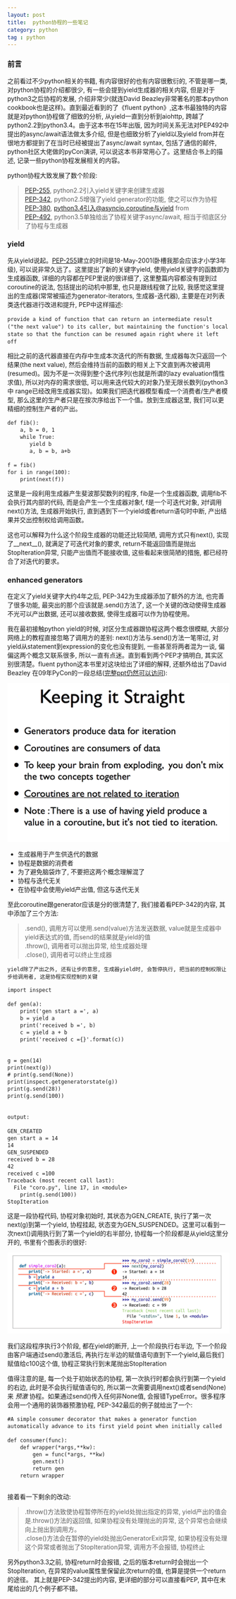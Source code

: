 ```yaml
---
layout: post
title:  python协程的一些笔记
category: python
tag : python
--- 
```

 
### 前言  

之前看过不少python相关的书籍, 有内容很好的也有内容很敷衍的, 不管是哪一类, 对python协程的介绍都很少, 有一些会提到yield生成器的相关内容, 但是对于python3之后协程的发展, 介绍非常少(就连David Beazley非常著名的那本python cookbook也是这样)。直到最近看到的了《fluent python》,这本书最独特的内容就是对python协程做了细致的分析, 从yield一直到分析到aiohttp, 跨越了python2.2到python3.4。由于这本书在15年出版, 因为时间关系无法对PEP492中提出的async/await语法做太多介绍, 但是也细致分析了yield以及yield from并在很地方都提到了在当时已经被提出了async/await syntax, 包括了通信的邮件, python社区大佬做的pyCon演讲, 可以说这本书非常用心了。这里结合书上的描述, 记录一些python协程发展相关的内容。  

python协程大致发展了数个阶段:  

>[PEP-255](https://www.python.org/dev/peps/pep-0255/), python2.2引入yield关键字来创建生成器    
>[PEP-342](https://www.python.org/dev/peps/pep-0342/), python2.5增强了yield generator的功能, 使之可以作为协程    
>[PEP-380](https://legacy.python.org/dev/peps/pep-0380/), python3.4引入@asyncio.coroutine与yield from      
>[PEP-492](https://www.python.org/dev/peps/pep-0492/), python3.5单独给出了协程关键字async/await, 相当于彻底区分了协程与生成器  

### yield  

先从yield说起。[PEP-255]((https://www.python.org/dev/peps/pep-0255/))建立的时间是18-May-2001(卧槽我那会应该才小学3年级), 可以说非常久远了。这里提出了新的关键字yield, 使用yield关键字的函数即为生成器函数, 详细的内容都在PEP里说的很详细了, 这里整篇内容都没有提到过coroutine的说法, 包括提出的动机中那里, 也只是跟线程做了比较, 我感觉这里提出的生成器(常常被描述为generator-iterators, 生成器-迭代器), 主要是在对列表类迭代器进行改进和提升, PEP中这样描述:  

`provide a kind of function that can return an intermediate result ("the next value") to its caller, but maintaining the function's local state so that the function can be resumed again right where it left off`  

相比之前的迭代器直接在内存中生成本次迭代的所有数据, 生成器每次只返回一个结果(the next value), 然后会维持当前的函数的相关上下文直到再次被调用(resumed)。因为不是一次得到整个迭代序列(也就是所谓的lazy evaluation惰性求值), 所以对内存的需求很低, 可以用来迭代较大的对象乃至无限长数列(python3中 range已经改用生成器实现)。如果我们把迭代器模型看成一个消费者/生产者模型, 那么这里的生产者只是在按次序给出下一个值。放到生成器这里, 我们可以更精细的控制生产者的产出。 

```
def fib():
    a, b = 0, 1
    while True:
       yield b
       a, b = b, a+b

f = fib()
for i in range(100):
	print(next(f))

```  

这里是一段利用生成器产生斐波那契数列的程序, fib是一个生成器函数, 调用fib不会执行其内部的代码, 而是会产生一个生成器对象f, f是一个可迭代对象, 对f调用next()方法, 生成器开始执行, 直到遇到下一个yield或者return语句时中断, 产出结果并交出控制权给调用函数。  

这也可以解释为什么这个阶段生成器的功能还比较简陋, 调用方式只有next(), 实现了__next__(), 就满足了可迭代对象的要求, return不能返回值而是抛出StopIteration异常, 只能产出值而不能接收值, 这些看起来很简陋的措施, 都已经符合了对迭代的要求。

### enhanced generators  

在定义了yield关键字大约4年之后, PEP-342为生成器添加了额外的方法, 也完善了很多功能, 最突出的那个应该就是.send()方法了, 这一个关键的改动使得生成器不光可以产出数据, 还可以接收数据, 使得生成器可以作为协程使用。

我在最初接触python yield的时候, 对区分生成器跟协程这两个概念很模糊, 大部分网络上的教程直接忽略了调用方的差别: next()方法与.send()方法一笔带过, 对yield从statement到expression的变化也没有提到, 一些甚至将两者混为一谈, 偏偏这两个概念又联系很多, 所以一直有点迷。直到看到两个PEP才搞明白, 其实区别很清楚。fluent python这本书里对这块给出了详细的解释, 还额外给出了David Beazley 在09年PyCon的一段总结([完整ppt仍然可以访问](http://www.dabeaz.com/coroutines/Coroutines.pdf)):    

<img src="/img/in-post/coroutineandgenerator.png">

* 生成器用于产生供迭代的数据  
* 协程是数据的消费者  
* 为了避免脑袋炸了, 不要把这两个概念理解混了  
* 协程与迭代无关  
* 在协程中会使用yield产出值, 但这与迭代无关  

至此coroutine跟generator应该是分的很清楚了, 我们接着看PEP-342的内容, 其中添加了三个方法:  
>.send(), 调用方可以使用.send(value)方法发送数据, value就是生成器中yield表达式的值, 而send的结果就是yield的值  
>.throw(), 调用者可以抛出异常, 给生成器处理  
>.close(), 调用者可以终止生成器   

`yield除了产出之外, 还有让步的意思, 生成器yield时, 会暂停执行, 把当前的控制权限让步给调用者, 这是协程实现控制的关键`  

```
import inspect

def gen(a):
	print('gen start a =', a)
	b = yield a
	print('received b =', b)
	c = yield a + b
	print('received c ={}'.format(c))


g = gen(14)
print(next(g))
# print(g.send(None))
print(inspect.getgeneratorstate(g))
print(g.send(28))
print(g.send(100))


output:  

GEN_CREATED
gen start a = 14
14
GEN_SUSPENDED
received b = 28
42
received c =100
Traceback (most recent call last):
  File "coro.py", line 17, in <module>
    print(g.send(100))
StopIteration

```
这是一段协程代码, 协程对象初始时, 其状态为GEN_CREATE, 执行了第一次next(g)到第一个yield, 协程挂起, 状态变为GEN_SUSPENDED。这里可以看到一次next()调用执行到了第一个yield的右半部分, 协程每一个阶段都是从yield这里分开的, 书里有个图表示的很好:  

<img src="/img/in-post/yield_coro.png">

我们这段程序执行3个阶段, 都在yield的断开, 上一个阶段执行右半边, 下一个阶段由客户端通过send()激活后, 再执行左半边的赋值语句直到下一个yield,最后我们赋值给c100这个值, 协程正常执行到末尾抛出StopIteration  

值得注意的是, 每一个处于初始状态的协程, 第一次执行时都会执行到第一个yield的右边, 此时是不会执行赋值语句的, 所以第一次需要调用next()或者send(None)来 *预激* 协程。如果通过send()传入任何非None值, 会报错TypeError。很多程序会用一个通用的装饰器预激协程, PEP-342最后的例子就给出了一个:  

```
#A simple consumer decorator that makes a generator function automatically advance to its first yield point when initially called

def consumer(func):
    def wrapper(*args,**kw):
        gen = func(*args, **kw)
        gen.next()
        return gen
    return wrapper
    
```

接着看一下剩余的改动:  
>.throw()方法致使协程暂停所在的yield处抛出指定的异常, yield产出的值会是.throw()方法的返回值, 如果协程没有处理抛出的异常, 这个异常也会继续向上抛出到调用方。  
>.close()方法会在暂停的yield处抛出GeneratorExit异常, 如果协程没有处理这个异常或者抛出了StopIteration异常, 调用方不会报错, 协程终止  

另外python3.3之前, 协程return时会报错, 之后的版本return时会抛出一个StopIteration, 在异常的value属性里保留此次return的值, 也算是提供一个return的途径。 其上就是PEP-342提出的内容, 更详细的部分可以直接看PEP, 其中在末尾给出的几个例子都不错。  

  






